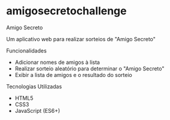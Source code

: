 # amigosecretochallenge
Amigo Secreto

Um aplicativo web para realizar sorteios de "Amigo Secreto"

Funcionalidades
- Adicionar nomes de amigos à lista
- Realizar sorteio aleatório para determinar o "Amigo Secreto"
- Exibir a lista de amigos e o resultado do sorteio

Tecnologias Utilizadas
- HTML5
- CSS3
- JavaScript (ES6+)


